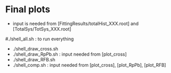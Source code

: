# Final plots
  - input is needed from [FittingResults/totalHist_XXX.root] and [TotalSys/TotSys_XXX.root]

#./shell_all.sh : to run everything
  - ./shell_draw_cross.sh
  - ./shell_draw_RpPb.sh : input needed from [plot_cross]
  - ./shell_draw_RFB.sh 
  - ./shell_comp.sh : input needed from [plot_cross], [plot_RpPb], [plot_RFB]
